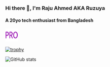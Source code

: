 ### Hi there 👋, I'm Raju Ahmed AKA Ruzuya
#### A 20yo tech enthusiast from Bangladesh


<a href='https://github.com/pricing'><img src='https://raw.githubusercontent.com/acervenky/animated-github-badges/master/assets/pro.gif' width='40' height='40'></a> 

[![trophy](https://github-profile-trophy.vercel.app/?username=Ruzuya)](https://github.com/ryo-ma/github-profile-trophy)

![GitHub stats](https://github-readme-stats.vercel.app/api?username=Ruzuya&show_icons=true)  

